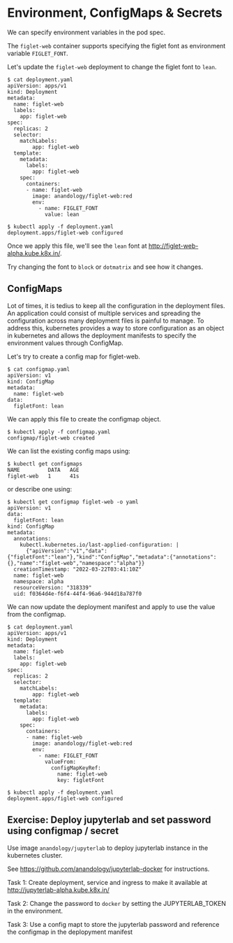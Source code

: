 # Environment, ConfigMaps & Secrets

We can specify environment variables in the pod spec.

The `figlet-web` container supports specifying the figlet font as environment variable `FIGLET_FONT`.

Let's update the `figlet-web` deployment to change the figlet font to `lean`.

```
$ cat deployment.yaml
apiVersion: apps/v1
kind: Deployment
metadata:
  name: figlet-web
  labels:
    app: figlet-web
spec:
  replicas: 2
  selector:
    matchLabels:
        app: figlet-web
  template:
    metadata:
      labels:
        app: figlet-web
    spec:
      containers:
      - name: figlet-web
        image: anandology/figlet-web:red
        env:
          - name: FIGLET_FONT
            value: lean

$ kubectl apply -f deployment.yaml
deployment.apps/figlet-web configured
```

Once we apply this file, we'll see the `lean` font at <http://figlet-web-alpha.kube.k8x.in/>.

Try changing the font to `block` or `dotmatrix` and see how it changes.

## ConfigMaps

Lot of times, it is tedius to keep all the configuration in the deployment files. An application could consist of multiple services and spreading the configuration across many deployment files is painful to manage. To address this, kubernetes provides a way to store configuration as an object in kubernetes and allows the deployment manifests to specify the environment values through ConfigMap.

Let's try to create a config map for figlet-web.

```
$ cat configmap.yaml
apiVersion: v1
kind: ConfigMap
metadata:
  name: figlet-web
data:
  figletFont: lean
```

We can apply this file to create the configmap object.

```
$ kubectl apply -f configmap.yaml
configmap/figlet-web created
```

We can list the existing config maps using:

```
$ kubectl get configmaps
NAME         DATA   AGE
figlet-web   1      41s
```

or describe one using:

```
$ kubectl get configmap figlet-web -o yaml
apiVersion: v1
data:
  figletFont: lean
kind: ConfigMap
metadata:
  annotations:
    kubectl.kubernetes.io/last-applied-configuration: |
      {"apiVersion":"v1","data":{"figletFont":"lean"},"kind":"ConfigMap","metadata":{"annotations":{},"name":"figlet-web","namespace":"alpha"}}
  creationTimestamp: "2022-03-22T03:41:10Z"
  name: figlet-web
  namespace: alpha
  resourceVersion: "318339"
  uid: f0364d4e-f6f4-44f4-96a6-944d18a787f0
```

We can now update the deployment manifest and apply to use the value from the configmap.

```
$ cat deployment.yaml
apiVersion: apps/v1
kind: Deployment
metadata:
  name: figlet-web
  labels:
    app: figlet-web
spec:
  replicas: 2
  selector:
    matchLabels:
        app: figlet-web
  template:
    metadata:
      labels:
        app: figlet-web
    spec:
      containers:
      - name: figlet-web
        image: anandology/figlet-web:red
        env:
          - name: FIGLET_FONT
            valueFrom:
              configMapKeyRef:
                name: figlet-web
                key: figletFont

$ kubectl apply -f deployment.yaml
deployment.apps/figlet-web configured
```

## Exercise: Deploy jupyterlab and set password using configmap / secret

Use image `anandology/jupyterlab` to deploy jupyterlab instance in the kubernetes cluster.

See <https://github.com/anandology/jupyterlab-docker> for instructions.

Task 1: Create deployment, service and ingress to make it available at <http://jupyterlab-alpha.kube.k8x.in/>

Task 2: Change the password to `docker` by setting the JUPYTERLAB_TOKEN in the environment.

Task 3: Use a config mapt to store the jupyterlab password and reference the configmap in the deplopyment manifest
